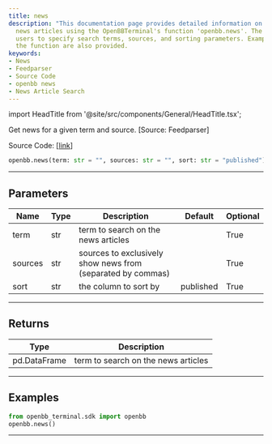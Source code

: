 ```yaml
---
title: news
description: "This documentation page provides detailed information on how to retrieve"
  news articles using the OpenBBTerminal's function 'openbb.news'. The function allows
  users to specify search terms, sources, and sorting parameters. Examples of using
  the function are also provided.
keywords:
- News
- Feedparser
- Source Code
- openbb news
- News Article Search
---
```


import HeadTitle from '@site/src/components/General/HeadTitle.tsx';

<HeadTitle title="news - Reference | OpenBB SDK Docs" />

Get news for a given term and source. [Source: Feedparser]

Source Code: [[link](https://github.com/OpenBB-finance/OpenBBTerminal/tree/main/openbb_terminal/common/feedparser_model.py#L13)]

```python
openbb.news(term: str = "", sources: str = "", sort: str = "published")
```

---

## Parameters

| Name | Type | Description | Default | Optional |
| ---- | ---- | ----------- | ------- | -------- |
| term | str | term to search on the news articles |  | True |
| sources | str | sources to exclusively show news from (separated by commas) |  | True |
| sort | str | the column to sort by | published | True |


---

## Returns

| Type | Description |
| ---- | ----------- |
| pd.DataFrame | term to search on the news articles |
---

## Examples

```python
from openbb_terminal.sdk import openbb
openbb.news()
```

---
